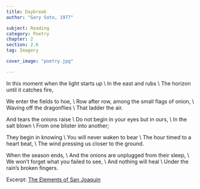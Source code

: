 ```yaml
---
title: Daybreak
author: "Gary Soto, 1977"

subject: Reading
category: Poetry
chapter: 2
section: 2.6
tag: Imagery

cover_image: "poetry.jpg"

---
```

In this moment when the light starts up \\
In the east and rubs \\
The horizon until it catches fire,

We enter the fields to hoe, \\
Row after row, among the small flags of onion, \\
Waving off the dragonflies \\
That ladder the air.

And tears the onions raise \\
Do not begin in your eyes but in ours, \\
In the salt blown \\
From one blister into another;

They begin in knowing \\
You will never waken to bear \\
The hour timed to a heart beat, \\
The wind pressing us closer to the ground.

When the season ends, \\
And the onions are unplugged from their sleep, \\
We won’t forget what you failed to see, \\
And nothing will heal \\
Under the rain’s broken fingers.

Excerpt: [The Elements of San Joaquin](https://www.poetryfoundation.org/poems-and-poets/poems/detail/42986)
